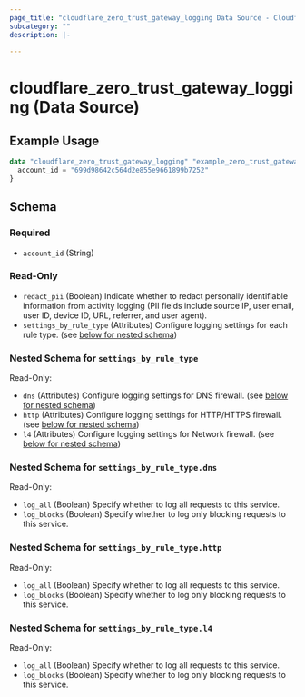 ```yaml
---
page_title: "cloudflare_zero_trust_gateway_logging Data Source - Cloudflare"
subcategory: ""
description: |-
  
---
```


# cloudflare_zero_trust_gateway_logging (Data Source)



## Example Usage

```terraform
data "cloudflare_zero_trust_gateway_logging" "example_zero_trust_gateway_logging" {
  account_id = "699d98642c564d2e855e9661899b7252"
}
```

<!-- schema generated by tfplugindocs -->
## Schema

### Required

- `account_id` (String)

### Read-Only

- `redact_pii` (Boolean) Indicate whether to redact personally identifiable information from activity logging (PII fields include source IP, user email, user ID, device ID, URL, referrer, and user agent).
- `settings_by_rule_type` (Attributes) Configure logging settings for each rule type. (see [below for nested schema](#nestedatt--settings_by_rule_type))

<a id="nestedatt--settings_by_rule_type"></a>
### Nested Schema for `settings_by_rule_type`

Read-Only:

- `dns` (Attributes) Configure logging settings for DNS firewall. (see [below for nested schema](#nestedatt--settings_by_rule_type--dns))
- `http` (Attributes) Configure logging settings for HTTP/HTTPS firewall. (see [below for nested schema](#nestedatt--settings_by_rule_type--http))
- `l4` (Attributes) Configure logging settings for Network firewall. (see [below for nested schema](#nestedatt--settings_by_rule_type--l4))

<a id="nestedatt--settings_by_rule_type--dns"></a>
### Nested Schema for `settings_by_rule_type.dns`

Read-Only:

- `log_all` (Boolean) Specify whether to log all requests to this service.
- `log_blocks` (Boolean) Specify whether to log only blocking requests to this service.


<a id="nestedatt--settings_by_rule_type--http"></a>
### Nested Schema for `settings_by_rule_type.http`

Read-Only:

- `log_all` (Boolean) Specify whether to log all requests to this service.
- `log_blocks` (Boolean) Specify whether to log only blocking requests to this service.


<a id="nestedatt--settings_by_rule_type--l4"></a>
### Nested Schema for `settings_by_rule_type.l4`

Read-Only:

- `log_all` (Boolean) Specify whether to log all requests to this service.
- `log_blocks` (Boolean) Specify whether to log only blocking requests to this service.


